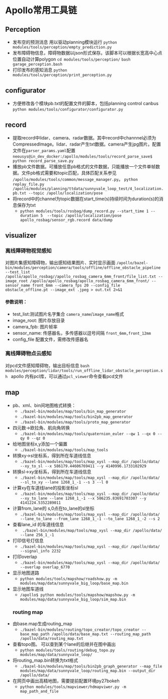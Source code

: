 # Apollo常用工具链
## Perception
 - 发布空的预测消息 用以驱动planning模块运行 
     `python modules/tools/perception/empty_prediction.py `
 - 发布障碍物信息，障碍物数据以json形式保存。该脚本可以根据长宽高中心点位置自动计算polygon
     `cd modules/tools/perception/` 
     `bash garage_perception.bash`
 - 打印发布的感知消息
     `python modules/tools/perception/print_perception.py` 
## configurator
 - 方便修改各个模块pb.txt的配置文件的脚本，包括planning control canbus
  `python modules/tools/configurator/configurator.py`
## record
 - 提取record中lidar、camera、radar数据。其中record中channnel必须为CompressedImage。lidar、radar产生txt数据。camera产生jpg图片。配置文件在`parser_params.yaml`配置
  `neousys@in_dev_docker:/apollo/modules/tools/record_parse_save$ python record_parse_save.py`
 - 播放pb文件数据。可播放任意pb格式的文件数据，只能播放一个文件单帧数据。文件pb格式需要和topic匹配，具体匹配关系参见 `/apollo/modules/tools/common/message_manager.py`。
  `python replay_file.py /apollo/modules/planning/ttdata/sunnyvale_loop_test/4_localization.pb.txt --topic /apollo/localization/pose`
 - 将record中的channel为topic数据在start_time(s)持续时间为duration(s)的消息保存为txt
   * `python modules/tools/rosbag/dump_record.py --start_time 1 --duration 5  --topic /apollo/localization/pose apollo_rosbag/sensor_rgb.record data/dump`
## visualizer
### 离线障碍物视觉感知
  对图片集感知障碍物，输出感知结果图片、实时显示画面
`/apollo/bazel-bin/modules/perception/camera/tools/offline/offline_obstacle_pipeline --test_list /apollo/apollo_rosbag//apollo_rosbag_camera_6mm_front/file_list.txt --image_root /apollo/apollo_rosbag/apollo_rosbag_camera_6mm_front/ --sensor_name front_6mm --camera_fps 20 --config_file obstacle_offline.pt --image_ext .jpeg > out.txt 2>&1`
#### 参数说明：
- test_list:测试图片名字集合 `camera_name`/`image_name`格式
- image_root: 图片存放目录
- camera_fpb: 图片帧率
- sensor_name: 传感器名，多传感器以逗号间隔 `front_6mm,front_12mm`
- config_file 配置文件，需修改传感器名
### 离线障碍物点云感知
   对pcd文件感知障碍物，输出目标信息
`bash modules/perception/lidar/tools/run_offline_lidar_obstacle_perception.sh `
 apollo 内有pcl库，可以通过`pcl_viewer`命令查看pcd文件
 ## map
- pb、xml、bin间地图格式转换：
  * `./bazel-bin/modules/map/tools/bin_map_generator`
  * `./bazel-bin/modules/map/tools/bin2pb_map_generator`
  * `./bazel-bin/modules/map/tools/proto_map_generator`
- 四元数->欧拉角、航向角转换
  * `./bazel-bin/modules/map/tools/quaternion_euler --qw 1 --qx 0 --qy 0 --qz 0`
- 给地图坐标x,y添加一个偏置
  * `./bazel-bin/modules/map/tools/map_tools`
- 转换xy->sl坐标系，得到所在车道线信息
  * `./bazel-bin/modules/map/tools/map_xysl --map_dir /apollo/data/ --xy_to_sl --x 586179.44606769411 --y 4140996.1733102929`
- 转换sl->xy坐标系，得到所在车道线信息
  * `./bazel-bin/modules/map/tools/map_xysl --map_dir /apollo/data/ --sl_to_xy --lane 1268_1_-1 --s 3 --l 0` 
- 计算xy在车道线lane的投影坐标sl
  * `./bazel-bin/modules/map/tools/map_xysl --map_dir /apollo/data/ --xy_to_lane --lane 1268_1_-1 --x 586235.83691703307 --y 4141224.5352289011`
- 计算from_lane的 s,0点在to_lane的sl坐标
  * `./bazel-bin/modules/map/tools/map_xysl --map_dir /apollo/data/ --lane_to_lane --from_lane 1268_1_-1 --to_lane 1268_1_-2 --s 2`
- 查看lane_id 的车道线信息
   * ` ./bazel-bin/modules/map/tools/map_xysl --map_dir /apollo/data/ --lane 256_1_-1`
-  打印信号灯信息
   * `./bazel-bin/modules/map/tools/map_xysl --map_dir /apollo/data/ --signal_info 2232`
- 打印overlap
   * `./bazel-bin/modules/map/tools/map_xysl --map_dir /apollo/data/ --overlap overlap_6770`
- 显示地图道路
   * ` python modules/tools/mapshow/roadshow.py -m modules/map/data/sunnyvale_big_loop/base_map.bin `
- 显示地图车道线
   * `/apollo$ python modules/tools/mapshow/mapshow.py -m modules/map/data/sunnyvale_big_loop/sim_map.bin`
  ### routing map
- 由base.map生成routing_map
   * `./bazel-bin/modules/routing/topo_creator/topo_creator --base_map_path /apollo/data/base_map.txt --routing_map_path /apollo/data/routing_map.txt`
- 查看topo图。 可以查到某个lane的后继并在图中画出
   * `python modules/tools/routing/debug_topo.py modules/map/data/sunnyvale_loop/`
- 将routing_map.bin转换为txt格式
   * `./bazel-bin/modules/map/tools/bin2pb_graph_generator --map_file modules/map/data/sunnyvale_loop/routing_map.bin --output_dir /apollo/data/`
- 在网页中画出高精地图，需要提前配置环境py27bokeh
   * `python modules/tools/mapviewer/hdmapviwer.py -m map_path_and_file`

